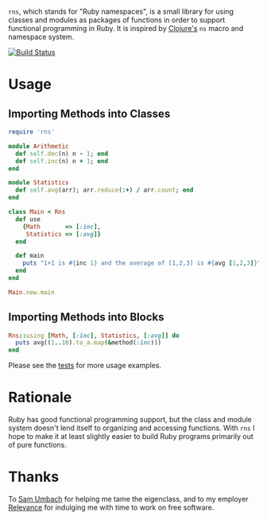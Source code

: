 `rns`, which stands for "Ruby namespaces", is a small library for
using classes and modules as packages of functions in order to support
functional programming in Ruby.  It is inspired by
[Clojure's](http://clojure.org) `ns` macro and namespace system.

[![Build Status](https://secure.travis-ci.org/alandipert/rns.png)](http://travis-ci.org/alandipert/rns)

# Usage

## Importing Methods into Classes

```ruby
require 'rns'

module Arithmetic
  def self.dec(n) n - 1; end
  def self.inc(n) n + 1; end
end

module Statistics
  def self.avg(arr); arr.reduce(:+) / arr.count; end
end

class Main < Rns
  def use
    {Math       => [:inc],
     Statistics => [:avg]}
  end

  def main
    puts "1+1 is #{inc 1} and the average of [1,2,3] is #{avg [1,2,3]}"
  end
end

Main.new.main
```

## Importing Methods into Blocks

```ruby
Rns::using [Math, [:inc], Statistics, [:avg]] do
  puts avg((1..10).to_a.map(&method(:inc)))
end
```

Please see the
[tests](https://github.com/alandipert/rns/tree/master/spec/rns) for more
usage examples.

# Rationale

Ruby has good functional programming support, but the class and module
system doesn't lend itself to organizing and accessing functions.
With `rns` I hope to make it at least slightly easier to build Ruby
programs primarily out of pure functions.

# Thanks

To [Sam Umbach](https://twitter.com/samumbach) for helping me tame the
eigenclass, and to my employer [Relevance](http://thinkrelevance.com)
for indulging me with time to work on free software.